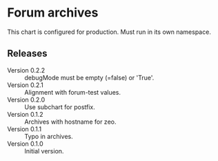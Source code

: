 # Forum archives

This chart is configured for production. Must run in its own namespace.

## Releases

<dl>
  <dt>Version 0.2.2</dt>
  <dd>debugMode must be empty (=false) or 'True'.</dd>

  <dt>Version 0.2.1</dt>
  <dd>Alignment with forum-test values.</dd>

  <dt>Version 0.2.0</dt>
  <dd>Use subchart for postfix.</dd>

  <dt>Version 0.1.2</dt>
  <dd>Archives with hostname for zeo.</dd>

  <dt>Version 0.1.1</dt>
  <dd>Typo in archives.</dd>

  <dt>Version 0.1.0</dt>
  <dd>Initial version.</dd>

</dl>

